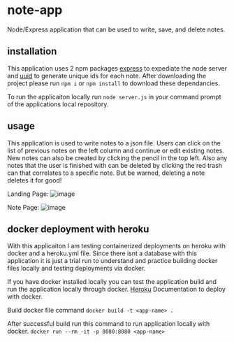 # note-app
Node/Express application that can be used to write, save, and delete notes.

## installation
This application uses 2 npm packages [express](https://www.npmjs.com/package/express) to expediate the node server and [uuid](https://www.npmjs.com/package/uuid) to generate unique ids for each note. After downloading the project please run `npm i` or `npm install` to download these dependancies.

To run the applicaiton locally run `node server.js` in your command prompt of the applications local repository.

## usage
This application is used to write notes to a json file. Users can click on the list of previous notes on the left column and continue or edit existing notes. New notes can also be created by clicking the pencil in the top left. Also any notes that the user is finished with can be deleted by clicking the red trash can that correlates to a specific note. But be warned, deleting a note deletes it for good! 

Landing Page:
![image](https://user-images.githubusercontent.com/24512590/73115746-746eb000-3ee7-11ea-8132-8aefbdbdd6a7.png)

Note Page:
![image](https://user-images.githubusercontent.com/24512590/73115754-923c1500-3ee7-11ea-92d7-003eb46f444c.png)

## docker deployment with heroku
With this applicaiton I am testing containerized deployments on heroku with docker and a heroku.yml file. Since there isnt a database with this application it is just a trial run to understand and practice building docker files locally and testing deployments via docker.

If you have docker installed locally you can test the application build and run the application locally through docker. [Heroku](https://devcenter.heroku.com/categories/deploying-with-docker) Documentation to deploy with docker.


Build docker file command
`docker build -t <app-name> .`

After successful build run this command to run application locally with docker.
`docker run --rm -it -p 8080:8080 <app-name>`